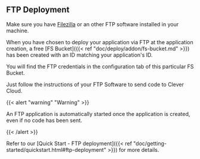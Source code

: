 ## FTP Deployment

Make sure you have [Filezilla](https://filezilla-project.org/) or an other FTP software installed in your machine.

When you have chosen to deploy your application via FTP at the application creation, a free [FS Bucket]({{< ref "doc/deploy/addon/fs-bucket.md" >}}) has been created with an ID matching your application's ID.

You will find the FTP credentials in the configuration tab of this particular FS Bucket.

Just follow the instructions of your FTP Software to send code to Clever Cloud.

{{< alert "warning" "Warning" >}}
<p>An FTP application is automatically started once the application is created, even if no code has been sent.</p>
{{< /alert >}}

Refer to  our [Quick Start - FTP deployment]({{< ref "doc/getting-started/quickstart.html#ftp-deployment" >}}) for more details.
